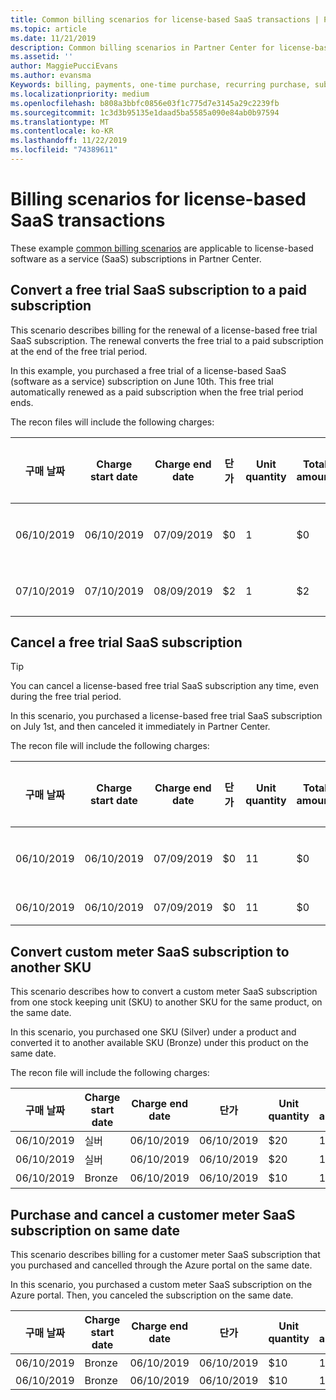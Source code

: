 ```yaml
---
title: Common billing scenarios for license-based SaaS transactions | Partner Center
ms.topic: article
ms.date: 11/21/2019
description: Common billing scenarios in Partner Center for license-based SaaS transactions.
ms.assetid: ''
author: MaggiePucciEvans
ms.author: evansma
Keywords: billing, payments, one-time purchase, recurring purchase, subscriptions, seats
ms.localizationpriority: medium
ms.openlocfilehash: b808a3bbfc0856e03f1c775d7e3145a29c2239fb
ms.sourcegitcommit: 1c3d3b95135e1daad5ba5585a090e84ab0b97594
ms.translationtype: MT
ms.contentlocale: ko-KR
ms.lasthandoff: 11/22/2019
ms.locfileid: "74389611"
---
```

# <a name="billing-scenarios-for-license-based-saas-transactions"></a>Billing scenarios for license-based SaaS transactions

These example [common billing scenarios](common-billing-scenarios.md) are applicable to license-based software as a service (SaaS) subscriptions in Partner Center.

## <a name="convert-a-free-trial-saas-subscription-to-a-paid-subscription"></a>Convert a free trial SaaS subscription to a paid subscription

This scenario describes billing for the renewal of a license-based free trial SaaS subscription. The renewal converts the free trial to a paid subscription at the end of the free trial period.

In this example, you purchased a free trial of a license-based SaaS (software as a service) subscription on June 10th. This free trial automatically renewed as a paid subscription when the free trial period ends.

The recon files will include the following charges:

| 구매 날짜 | Charge start date | Charge end date | 단가 | Unit quantity | Total amount | 청구 유형 | Subscription description |
| ------------- | ----------------- | --------------- | ---------- | ------------- | ------------ | ----------- | ----------------- |
| 06/10/2019 | 06/10/2019 | 07/09/2019 | $0 | 1 | $0 | 신규 항목 | 무료 평가판 |
| 07/10/2019 | 07/10/2019 | 08/09/2019 | $2 | 1 | $2 | 갱신을 | Paid subscription |

## <a name="cancel-a-free-trial-saas-subscription"></a>Cancel a free trial SaaS subscription

> [!TIP]
> You can cancel a license-based free trial SaaS subscription any time, even during the free trial period.

In this scenario, you purchased a license-based free trial SaaS subscription on July 1st, and then canceled it immediately in Partner Center. 

The recon file will include the following charges:

| 구매 날짜 | Charge start date | Charge end date | 단가 | Unit quantity | Total amount | 청구 유형 | Subscription description |
| ------------- | ----------------- | --------------- | ---------- | ------------- | ------------ | ----------- | ----------------- |
| 06/10/2019 | 06/10/2019 | 07/09/2019 | $0 | 11 | $0 | 신규 항목 | 무료 평가판 |
| 06/10/2019 | 06/10/2019 | 07/09/2019 | $0 | 11 | $0 | 취소 | 무료 평가판 |

## <a name="convert-custom-meter-saas-subscription-to-another-sku"></a>Convert custom meter SaaS subscription to another SKU

This scenario describes how to convert a custom meter SaaS subscription from one stock keeping unit (SKU) to another SKU for the same product, on the same date.

In this scenario, you purchased one SKU (Silver) under a product and converted it to another available SKU (Bronze) under this product on the same date.

The recon file will include the following charges:

| 구매 날짜 | Charge start date | Charge end date | 단가 | Unit quantity | Total amount | 청구 유형 | Subscription description |
| ------------- | ----------------- | --------------- | ---------- | ------------- | ------------ | ----------- | ----------------- |
| 06/10/2019 | 실버 | 06/10/2019 | 06/10/2019 | $20 | 1 | $20 | 신규 항목 | Custom meter SaaS subscription |
| 06/10/2019 | 실버 | 06/10/2019 | 06/10/2019 | $20 | 1 | -$20 | 변환 | Prorated rebill for custom meter SaaS subscription |
| 06/10/2019 | Bronze | 06/10/2019 | 06/10/2019 | $10 | 1 | $10 | 변환 | Custom meter SaaS subscription |

## <a name="purchase-and-cancel-a-customer-meter-saas-subscription-on-same-date"></a>Purchase and cancel a customer meter SaaS subscription on same date

This scenario describes billing for a customer meter SaaS subscription that you purchased and cancelled through the Azure portal on the same date.

In this scenario, you purchased a custom meter SaaS subscription on the Azure portal. Then, you canceled the subscription on the same date.

| 구매 날짜 | Charge start date | Charge end date | 단가 | Unit quantity | Total amount | 청구 유형 | Subscription description |
| ------------- | ----------------- | --------------- | ---------- | ------------- | ------------ | ----------- | ----------------- |
| 06/10/2019 | Bronze | 06/10/2019 | 06/10/2019 | $10 | 1 | $10 | 신규 항목 | Custom meter SaaS subscription |
| 06/10/2019 | Bronze | 06/10/2019 | 06/10/2019 | $10 | 1 | -$10 | CancelImmediate | Custom meter SaaS subscription |
